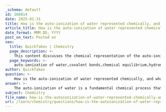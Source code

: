 ```yaml
---
_schema: default
id: 166814
date: 2025-01-31
title: How is the auto-ionization of water represented chemically, and what role do covalent bonds play in this process?
article_title: How is the auto-ionization of water represented chemically, and what role do covalent bonds play in this process?
date_format: MMM DD, YYYY
post_on_text: Posted on
seo:
  title: QuickTakes | Chemistry
  page_description: >-
    This content discusses the chemical representation of the auto-ionization of water and the role of covalent bonds in the process, highlighting the formation of hydronium and hydroxide ions.
  page_keywords: >-
    auto-ionization of water,covalent bonds,chemical equilibrium,hydronium ion,hydroxide ion,water molecules,polar characteristics,ion transfer
author: QuickTakes
question: >-
    How is the auto-ionization of water represented chemically, and what role do covalent bonds play in this process?
answer: >-
    The auto-ionization of water is a fundamental chemical process that can be represented by the following equilibrium reaction:\n\n$$\n2 \text{H}_2\text{O} \rightleftharpoons \text{H}_3\text{O}^+ + \text{OH}^-\n$$\n\nIn this reaction, two neutral water molecules interact, resulting in the transfer of a hydrogen ion (H⁺) from one water molecule to another. This transfer leads to the formation of a hydronium ion (H₃O⁺), which is a positively charged ion, and a hydroxide ion (OH⁻), which is a negatively charged ion.\n\n### Role of Covalent Bonds in Auto-Ionization\n\nCovalent bonds play a crucial role in the auto-ionization of water. Each water molecule (H₂O) consists of two hydrogen atoms covalently bonded to one oxygen atom. The nature of these covalent bonds allows for the polar characteristics of water, where the oxygen atom has a partial negative charge and the hydrogen atoms have partial positive charges. This polarity facilitates the interaction between water molecules.\n\nWhen one water molecule donates a hydrogen ion to another, the covalent bond between the hydrogen and oxygen in the donating molecule is broken, allowing the hydrogen ion to be transferred. The receiving water molecule then forms a new covalent bond with the hydrogen ion, resulting in the formation of the hydronium ion. This process exemplifies how the covalent nature of water molecules enables the dynamic equilibrium of auto-ionization, contributing to the overall acidity and basicity of aqueous solutions.\n\nIn summary, the auto-ionization of water is represented by the equilibrium reaction above, and covalent bonds are essential for the interaction and transfer of hydrogen ions between water molecules, facilitating the formation of hydronium and hydroxide ions.
subject: Chemistry
file_name: how-is-the-autoionization-of-water-represented-chemically-and-what-role-do-covalent-bonds-play-in-this-process.md
url: /learn/chemistry/questions/how-is-the-autoionization-of-water-represented-chemically-and-what-role-do-covalent-bonds-play-in-this-process
---
```


&nbsp;